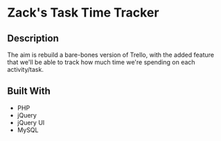 # Zack's Task Time Tracker

## Description
The aim is rebuild a bare-bones version of Trello, with the added feature that we'll be able to track how much time we're spending on each activity/task.

## Built With
- PHP
- jQuery
- jQuery UI
- MySQL
